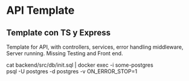 # API Template

## Template con TS y Express

Template for API, with controllers, services, error handling middleware, Server running.
Missing Testing and Front end.

cat backend/src/db/init.sql | docker exec -i some-postgres \
  psql -U postgres -d postgres -v ON_ERROR_STOP=1

